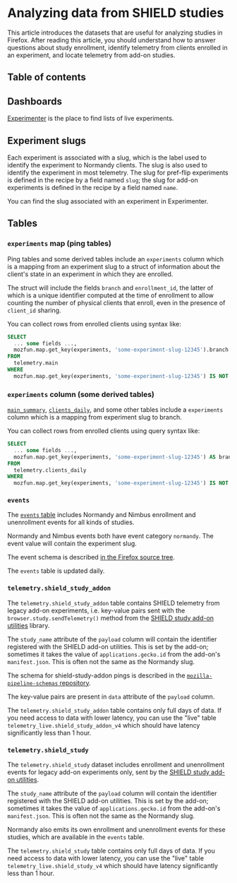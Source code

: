 # Analyzing data from SHIELD studies

This article introduces the datasets that are useful for analyzing studies in Firefox.
After reading this article,
you should understand how to answer questions about
study enrollment,
identify telemetry from clients enrolled in an experiment,
and locate telemetry from add-on studies.

## Table of contents

<!-- toc -->

## Dashboards

[Experimenter] is the place to find lists of live experiments.

[experimenter]: https://experimenter.services.mozilla.com/

## Experiment slugs

Each experiment is associated with a slug,
which is the label used to identify the experiment to Normandy clients.
The slug is also used to identify the experiment in most telemetry.
The slug for pref-flip experiments is defined in the recipe by a field named `slug`;
the slug for add-on experiments is defined in the recipe by a field named `name`.

You can find the slug associated with an experiment in Experimenter.

## Tables

### `experiments` map (ping tables)

Ping tables and some derived tables include an `experiments` column
which is a mapping from an experiment slug to a struct of information
about the client's state in an experiment in which they are enrolled.

The struct will include the fields `branch` and `enrollment_id`,
the latter of which is a unique identifier computed at the time of enrollment
to allow counting the number of physical clients that enroll,
even in the presence of `client_id` sharing.

You can collect rows from enrolled clients using syntax like:

```sql
SELECT
  ... some fields ...,
  mozfun.map.get_key(experiments, 'some-experiment-slug-12345').branch
FROM
  telemetry.main
WHERE
  mozfun.map.get_key(experiments, 'some-experiment-slug-12345') IS NOT NULL
```

### `experiments` column (some derived tables)

[`main_summary`](batch_view/main_summary/reference.md),
[`clients_daily`](batch_view/clients_daily/reference.md),
and some other tables
include a `experiments` column
which is a mapping from experiment slug to branch.

You can collect rows from enrolled clients using query syntax like:

```sql
SELECT
  ... some fields ...,
  mozfun.map.get_key(experiments, 'some-experiment-slug-12345') AS branch
FROM
  telemetry.clients_daily
WHERE
  mozfun.map.get_key(experiments, 'some-experiment-slug-12345') IS NOT NULL
```

### `events`

The [`events` table](batch_view/events/reference.md) includes
Normandy and Nimbus enrollment and unenrollment events
for all kinds of studies.

Normandy and Nimbus events both have event category `normandy`.
The event value will contain the experiment slug.

The event schema is described
[in the Firefox source tree](https://hg.mozilla.org/mozilla-central/file/tip/toolkit/components/normandy/lib/TelemetryEvents.jsm).

The `events` table is updated daily.

### `telemetry.shield_study_addon`

The `telemetry.shield_study_addon` table contains SHIELD telemetry from legacy add-on experiments,
i.e. key-value pairs sent with the
`browser.study.sendTelemetry()` method from the
[SHIELD study add-on utilities](https://github.com/mozilla/shield-studies-addon-utils/)
library.

The `study_name` attribute of the `payload` column will contain the identifier
registered with the SHIELD add-on utilities.
This is set by the add-on; sometimes it takes the value of
`applications.gecko.id` from the add-on's `manifest.json`.
This is often not the same as the Normandy slug.

The schema for shield-study-addon pings is described in the
[`mozilla-pipeline-schemas` repository](https://github.com/mozilla-services/mozilla-pipeline-schemas/tree/master/schemas/telemetry/shield-study-addon).

The key-value pairs are present in `data` attribute of the `payload` column.

The `telemetry.shield_study_addon` table contains only full days of data.
If you need access to data with lower latency, you can use the "live" table
`telemetry_live.shield_study_addon_v4` which should have latency significantly
less than 1 hour.

### `telemetry.shield_study`

The `telemetry.shield_study` dataset includes
enrollment and unenrollment events for legacy add-on experiments only,
sent by the [SHIELD study add-on utilities](https://github.com/mozilla/shield-studies-addon-utils/).

The `study_name` attribute of the `payload` column will contain the identifier
registered with the SHIELD add-on utilities.
This is set by the add-on; sometimes it takes the value of
`applications.gecko.id` from the add-on's `manifest.json`.
This is often not the same as the Normandy slug.

Normandy also emits its own enrollment and unenrollment events for these studies,
which are available in the `events` table.

The `telemetry.shield_study` table contains only full days of data.
If you need access to data with lower latency, you can use the "live" table
`telemetry_live.shield_study_v4` which should have latency significantly
less than 1 hour.
